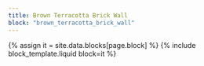 ```yaml
---
title: Brown Terracotta Brick Wall
block: "brown_terracotta_brick_wall"
---
```


{% assign it = site.data.blocks[page.block] %}
{% include block_template.liquid block=it %}

